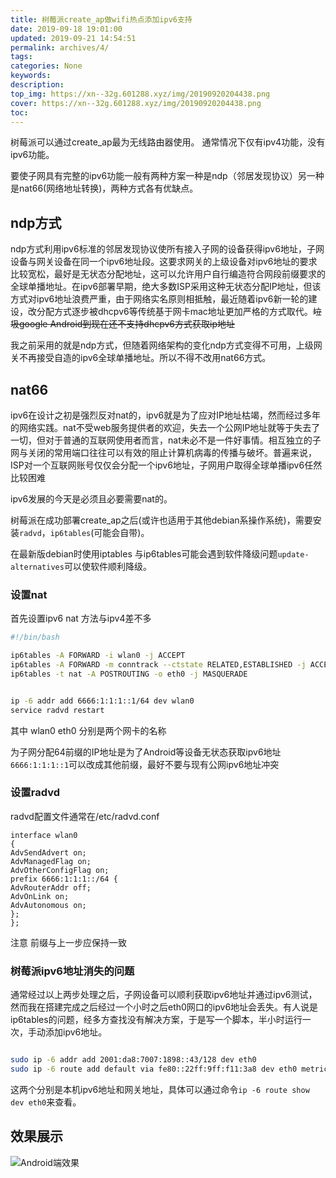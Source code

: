 ```yaml
---
title: 树莓派create_ap做wifi热点添加ipv6支持
date: 2019-09-18 19:01:00
updated: 2019-09-21 14:54:51
permalink: archives/4/
tags: 
categories: None
keywords:
description: 
top_img: https://xn--32g.601288.xyz/img/20190920204438.png
cover: https://xn--32g.601288.xyz/img/20190920204438.png
toc:
---
```

    
树莓派可以通过create_ap最为无线路由器使用。
通常情况下仅有ipv4功能，没有ipv6功能。

要使子网具有完整的ipv6功能一般有两种方案一种是ndp（邻居发现协议）另一种是nat66(网络地址转换)，两种方式各有优缺点。


<!--more-->


## ndp方式

ndp方式利用ipv6标准的邻居发现协议使所有接入子网的设备获得ipv6地址，子网设备与网关设备在同一个ipv6地址段。这要求网关的上级设备对ipv6地址的要求比较宽松，最好是无状态分配地址，这可以允许用户自行编造符合网段前缀要求的全球单播地址。在ipv6部署早期，绝大多数ISP采用这种无状态分配IP地址，但该方式对ipv6地址浪费严重，由于网络实名原则相抵触，最近随着ipv6新一轮的建设，改分配方式逐步被dhcpv6等传统基于网卡mac地址更加严格的方式取代。~~垃圾google Android到现在还不支持dhcpv6方式获取ip地址~~

我之前采用的就是ndp方式，但随着网络架构的变化ndp方式变得不可用，上级网关不再接受自造的ipv6全球单播地址。所以不得不改用nat66方式。

## nat66

ipv6在设计之初是强烈反对nat的，ipv6就是为了应对IP地址枯竭，然而经过多年的网络实践。nat不受web服务提供者的欢迎，失去一个公网IP地址就等于失去了一切，但对于普通的互联网使用者而言，nat未必不是一件好事情。相互独立的子网与关闭的常用端口往往可以有效的阻止计算机病毒的传播与破坏。普遍来说，ISP对一个互联网账号仅仅会分配一个ipv6地址，子网用户取得全球单播ipv6任然比较困难

ipv6发展的今天是必须且必要需要nat的。

树莓派在成功部署create_ap之后(或许也适用于其他debian系操作系统)，需要安装`radvd`，`ip6tables`(可能会自带)。

在最新版debian时使用iptables 与ip6tables可能会遇到软件降级问题`update-alternatives`可以使软件顺利降级。

### 设置nat

首先设置ipv6 nat 方法与ipv4差不多
```  bash
#!/bin/bash

ip6tables -A FORWARD -i wlan0 -j ACCEPT
ip6tables -A FORWARD -m conntrack --ctstate RELATED,ESTABLISHED -j ACCEPT
ip6tables -t nat -A POSTROUTING -o eth0 -j MASQUERADE


ip -6 addr add 6666:1:1:1::1/64 dev wlan0
service radvd restart

```
其中 wlan0  eth0 分别是两个网卡的名称

为子网分配64前缀的IP地址是为了Android等设备无状态获取ipv6地址
`6666:1:1:1::1`可以改成其他前缀，最好不要与现有公网ipv6地址冲突

### 设置radvd 

radvd配置文件通常在/etc/radvd.conf

```
interface wlan0
{
AdvSendAdvert on;
AdvManagedFlag on;
AdvOtherConfigFlag on;
prefix 6666:1:1:1::/64 {
AdvRouterAddr off;
AdvOnLink on;
AdvAutonomous on;
};
};

```

注意 前缀与上一步应保持一致

### 树莓派ipv6地址消失的问题

通常经过以上两步处理之后，子网设备可以顺利获取ipv6地址并通过ipv6测试，然而我在搭建完成之后经过一个小时之后eth0网口的ipv6地址会丢失。有人说是ip6tables的问题，经多方查找没有解决方案，于是写一个脚本，半小时运行一次，手动添加ipv6地址。

``` bash

sudo ip -6 addr add 2001:da8:7007:1898::43/128 dev eth0
sudo ip -6 route add default via fe80::22ff:9ff:f11:3a8 dev eth0 metric 256


```

这两个分别是本机ipv6地址和网关地址，具体可以通过命令`ip -6 route show dev eth0`来查看。

## 效果展示
![Android端效果](https://xn--32g.601288.xyz/upload/2019/09/3971410851.jpg)


